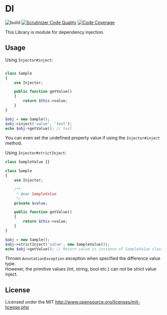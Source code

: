 # DI
![build](https://github.com/webstream-framework/DI/workflows/build/badge.svg)
[![Scrutinizer Code Quality](https://scrutinizer-ci.com/g/webstream-framework/DI/badges/quality-score.png?b=master)](https://scrutinizer-ci.com/g/webstream-framework/DI/?branch=master)
[![Code Coverage](https://scrutinizer-ci.com/g/webstream-framework/DI/badges/coverage.png?b=master)](https://scrutinizer-ci.com/g/webstream-framework/DI/?branch=master)

This Library is module for dependency injection.

## Usage
Using `Injector#inject`:
```php

class Sample
{
    use Injector;

    public function getValue()
    {
        return $this->value;
    }
}

$obj = new Sample();
$obj->inject('value', 'test');
echo $obj->getValue(); // test
```
You can even set the undefined property value if using the `Injector#inject` method.

Using `Injector#strictInject`:
```php
class SampleValue {}

class Sample
{
    use Injector;

    /**
     * @var SampleValue
     */
    private $value;

    public function getValue()
    {
        return $this->value;
    }
}

$obj = new Sample();
$obj->strictInject('value', new SampleValue());
echo $obj->getValue(); // Return value is instance of SampleValue class.
```
Thrown `AnnotationException` exception when specified the difference value type.  
However, the primitive values (int, string, bool etc.) can not be strict value inject.

## License
Licensed under the MIT
http://www.opensource.org/licenses/mit-license.php
